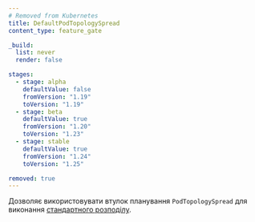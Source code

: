 ```yaml
---
# Removed from Kubernetes
title: DefaultPodTopologySpread
content_type: feature_gate

_build:
  list: never
  render: false

stages:
  - stage: alpha 
    defaultValue: false
    fromVersion: "1.19"
    toVersion: "1.19"
  - stage: beta 
    defaultValue: true
    fromVersion: "1.20"
    toVersion: "1.23"    
  - stage: stable
    defaultValue: true
    fromVersion: "1.24"
    toVersion: "1.25"    

removed: true  
---
```

Дозволяє використовувати втулок планування `PodTopologySpread` для виконання [стандартного розподілу](/uk/docs/concepts/scheduling-eviction/topology-spread-constraints/#internal-default-constraints).
